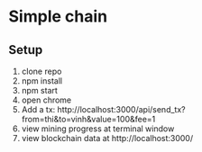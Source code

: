 # Simple chain

## Setup
1. clone repo
2. npm install
3. npm start
4. open chrome
5. Add a tx: http://localhost:3000/api/send_tx?from=thi&to=vinh&value=100&fee=1
6. view mining progress at terminal window
7. view blockchain data at http://localhost:3000/
